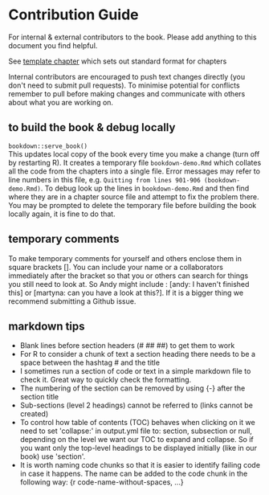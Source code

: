 # Contribution Guide

For internal & external contributors to the book. Please add anything to this document you find helpful.

See [template chapter](https://github.com/afrimapr/afrimapr-book/blob/main/16-template.Rmd) which sets out standard format for chapters

Internal contributors are encouraged to push text changes directly (you don't need to submit pull requests). To minimise potential for conflicts remember to pull before making changes and communicate with others about what you are working on. 

## to build the book & debug locally

`bookdown::serve_book()`  
This updates local copy of the book every time you make a change (turn off by restarting R).
It creates a temporary file `bookdown-demo.Rmd` which collates all the code from the chapters into a single file. Error messages may refer to line numbers in this file, e.g. `Quitting from lines 901-906 (bookdown-demo.Rmd)`. To debug look up the lines in `bookdown-demo.Rmd` and then find where they are in a chapter source file and attempt to fix the problem there. You may be prompted to delete the temporary file before building the book locally again, it is fine to do that.  

## temporary comments

To make temporary comments for yourself and others enclose them in square brackets []. You can include your name or a collaborators immediately after the bracket so that you or others can search for things you still need to look at. So Andy might include :
[andy: I haven't finished this] or [martyna: can you have a look at this?]. If it is a bigger thing we recommend submitting a Github issue.


## markdown tips

* Blank lines before section headers (# ## ##) to get them to work
* For R to consider a chunk of text a section heading there needs to be a space between the hashtag # and the title
* I sometimes run a section of code or text in a simple markdown file to check it. Great way to quickly check the formatting. 
* The numbering of the section can be removed by using {-} after the section title
* Sub-sections (level 2 headings) cannot be referred to (links cannot be created)
* To control how table of contents (TOC) behaves when clicking on it we need to set 'collapse:' in output.yml file to: section, subsection or null, depending on the level we want our TOC to expand and collapse. So if you want only the top-level headings to be displayed initially (like in our book) use 'section'.
* It is worth naming code chunks so that it is easier to identify failing code in case it happens. The name can be added to the code chunk in the following way: {r code-name-without-spaces, ...}
